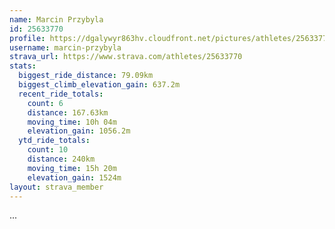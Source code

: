 ```yaml
---
name: Marcin Przybyla
id: 25633770
profile: https://dgalywyr863hv.cloudfront.net/pictures/athletes/25633770/12947173/2/large.jpg
username: marcin-przybyla
strava_url: https://www.strava.com/athletes/25633770
stats:
  biggest_ride_distance: 79.09km
  biggest_climb_elevation_gain: 637.2m
  recent_ride_totals:
    count: 6
    distance: 167.63km
    moving_time: 10h 04m
    elevation_gain: 1056.2m
  ytd_ride_totals:
    count: 10
    distance: 240km
    moving_time: 15h 20m
    elevation_gain: 1524m
layout: strava_member
--- 
```

...
